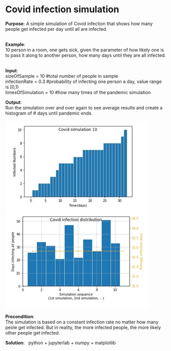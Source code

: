 # Covid infection simulation
**Purpose**: A simple simulation of Covid infection that shows how many people get infected per day until all are infected.<br><br>

**Example**:<br>10 person in a room, one gets sick, given the parameter of how likely one is to pass it along to another person, how many days until they are all infected.<br><br> 

**Input**:<br>
sizeOfSample = 10 #total number of people in sample<br>
infectionRate = 0.3 #probability of infecting one person a day, value range is [0,1)<br>
timesOfSimulation = 10 #how many times of the pandemic simulation<br>

**Output**: <br>Run the simulation over and over again to see average results and create a histogram of # days until pandemic ends.<br><br>
![Infections per day](Covid_infection_simulation.jpg)
![Average infection days](Average_infection_days.jpg)

**Precondition**:<br>The simulation is based on a constant infection rate no matter how many peole get infected.
But in reality, the more infected people, the more likely other people get infected.

**Solution**: &nbsp; python + jupyterlab + numpy + matplotlib

